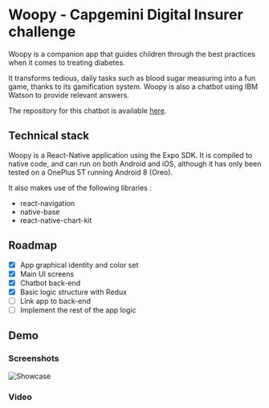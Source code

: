 # Woopy - Capgemini Digital Insurer challenge
Woopy is a companion app that guides children through the best practices when it comes to treating diabetes.

It transforms tedious, daily tasks such as blood sugar measuring into a fun game, thanks to its gamification system. Woopy is also a chatbot using IBM Watson to provide relevant answers.

The repository for this chatbot is available [here](https://github.com/proust96/chatbot_back).


## Technical stack

Woopy is a React-Native application using the Expo SDK. It is compiled to native code, and can run on both Android and iOS, although it has only been tested on a OnePlus 5T running Android 8 (Oreo).

It also makes use of the following libraries :
* react-navigation
* native-base
* react-native-chart-kit

## Roadmap
- [x] App graphical identity and color set
- [x] Main UI screens
- [x] Chatbot back-end
- [x] Basic logic structure with Redux
- [ ] Link app to back-end
- [ ] Implement the rest of the app logic

## Demo

### Screenshots
![Showcase](https://i.imgur.com/6mKkmsb.jpg)

### Video
